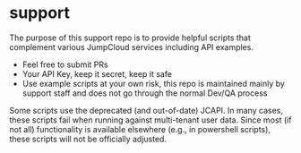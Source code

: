 # support

The purpose of this support repo is to provide helpful scripts that complement various JumpCloud services including API examples.  

* Feel free to submit PRs
* Your API Key, keep it secret, keep it safe
* Use example scripts at your own risk, this repo is maintained mainly by support staff and does not go through the normal Dev/QA process

Some scripts use the deprecated (and out-of-date) JCAPI. In many cases, these scripts fail when running against multi-tenant user data.
Since most (if not all) functionality is available elsewhere (e.g., in powershell scripts), these scripts will not be officially adjusted.

